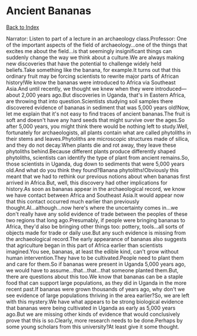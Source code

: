 # Ancient Bananas
[Back to Index](https://github.com/windows10010/tpoExtractor/blog/master/README.md)

Narrator: Listen to part of a lecture in an archaeology class.Professor: One of the important aspects of the field of archaeology...one of the things that excites me about the field...is that seemingly insignificant things can suddenly change the way we think about a culture.We are always making new discoveries that have the potential to challenge widely held beliefs.Take something like the banana, for example.It turns out that this ordinary fruit may be forcing scientists to rewrite major parts of African history!We know the bananas were introduced to Africa via Southeast Asia.And until recently, we thought we knew when they were introduced—about 2,000 years ago.But discoveries in Uganda, that's in Eastern Africa, are throwing that into question.Scientists studying soil samples there discovered evidence of bananas in sediment that was 5,000 years old!Now, let me explain that it's not easy to find traces of ancient bananas.The fruit is soft and doesn't have any hard seeds that might survive over the ages.So after 5,000 years, you might think there would be nothing left to study.Well, fortunately for archaeologists, all plants contain what are called phytoliths in their stems and leaves.Phytoliths are microscopic structures made of silica, and they do not decay.When plants die and rot away, they leave these phytoliths behind.Because different plants produce differently shaped phytoliths, scientists can identify the type of plant from ancient remains.So, those scientists in Uganda, dug down to sediments that were 5,000 years old.And what do you think they found?Banana phytoliths!Obviously this meant that we had to rethink our previous notions about when bananas first arrived in Africa.But, well, this discovery had other implications for history.As soon as bananas appear in the archaeological record, we know we have contact between Africa and Southeast Asia.It would appear now that this contact occurred much earlier than previously thought.Al...although...now here's where the uncertainty comes in...we don't really have any solid evidence of trade between the peoples of these two regions that long ago.Presumably, if people were bringing bananas to Africa, they'd also be bringing other things too: pottery, tools...all sorts of objects made for trade or daily use.But any such evidence is missing from the archaeological record.The early appearance of bananas also suggests that agriculture began in this part of Africa earlier than scientists imagined.You see, bananas, at least the edible kind, can't grow without human intervention.They have to be cultivated.People need to plant them and care for them.So if bananas were present in Uganda 5,000 years ago, we would have to assume...that...that...that someone planted them.But, there are questions about this too.We know that bananas can be a staple food that can support large populations, as they did in Uganda in the more recent past.If bananas were grown thousands of years ago, why don't we see evidence of large populations thriving in the area earlier?So, we are left with this mystery.We have what appears to be strong biological evidence that bananas were being cultivated in Uganda as early as 5,000 years ago.But we are missing other kinds of evidence that would conclusively prove that this is so.Clearly, more research needs to be done.Perhaps by some young scholars from this university?At least give it some thought.
 